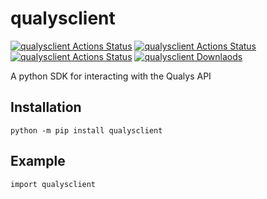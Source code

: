 # qualysclient 
[![qualysclient Actions Status](https://img.shields.io/github/workflow/status/woodtechie1428/qualysclient/Publish%20Python%20%F0%9F%90%8D%20distributions%20%F0%9F%93%A6%20to%20PyPI?style=plastic)](https://github.com/woodtechie1428/qualysclient/actions)
[![qualysclient Actions Status](https://img.shields.io/github/license/woodtechie1428/qualysclient?style=plastic)](https://github.com/woodtechie1428/qualysclient/blob/main/LICENSE)
[![qualysclient Actions Status](https://img.shields.io/readthedocs/qualysclient?style=plastic)](https://qualysclient.readthedocs.io/en/latest/)
[![qualysclient Downlaods](https://img.shields.io/pypi/dm/qualysclient?style=plastic)](https://pypi.org/project/qualysclient/)


A python SDK for interacting with the Qualys API

## Installation
```
python -m pip install qualysclient
```

## Example 

```
import qualysclient

```
